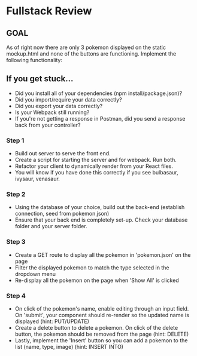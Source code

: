 # Fullstack Review

## GOAL

As of right now there are only 3 pokemon displayed on the static mockup.html and none of the buttons are functioning. Implement the following functionality:

## If you get stuck...

- Did you install all of your dependencies (npm install/package.json)?
- Did you import/require your data correctly?
- Did you export your data correctly?
- Is your Webpack still running?
- If you're not getting a response in Postman, did you send a response back from your controller?

### Step 1

- Build out server to serve the front end.
- Create a script for starting the server and for webpack. Run both.
- Refactor your client to dynamically render from your React files.
- You will know if you have done this correctly if you see bulbasaur, ivysaur, venasaur.

### Step 2

- Using the database of your choice, build out the back-end (establish connection, seed from pokemon.json)
- Ensure that your back end is completely set-up. Check your database folder and your server folder.

### Step 3

- Create a GET route to display all the pokemon in 'pokemon.json' on the page
- Filter the displayed pokemon to match the type selected in the dropdown menu
- Re-display all the pokemon on the page when 'Show All' is clicked

### Step 4

- On click of the pokemon's name, enable editing through an input field. On 'submit', your component should re-render so the updated name is displayed (hint: PUT/UPDATE)
- Create a delete button to delete a pokemon. On click of the delete button, the pokemon should be removed from the page (hint: DELETE)
- Lastly, implement the 'Insert' button so you can add a pokemon to the list (name, type, image) (hint: INSERT INTO)

